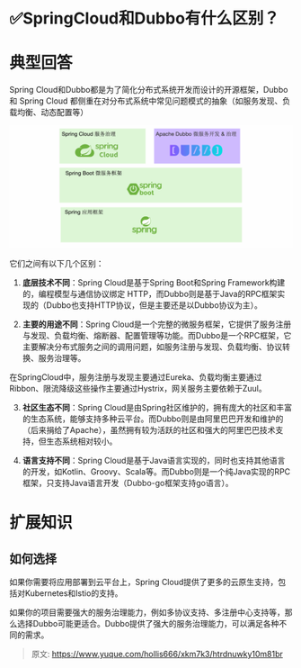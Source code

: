 # ✅SpringCloud和Dubbo有什么区别？

# 典型回答


Spring Cloud和Dubbo都是为了简化分布式系统开发而设计的开源框架，Dubbo 和 Spring Cloud 都侧重在对分布式系统中常见问题模式的抽象（如服务发现、负载均衡、动态配置等）



![1680876421773-804789b4-187c-4829-8f0d-b05ed7b16952.png](./img/z6X8GVi2DeJAPBIL/1680876421773-804789b4-187c-4829-8f0d-b05ed7b16952-857043.png)





它们之间有以下几个区别：



1. **底层技术不同**：Spring Cloud是基于Spring Boot和Spring Framework构建的，编程模型与通信协议绑定 HTTP，而Dubbo则是基于Java的RPC框架实现的（Dubbo也支持HTTP协议，但是主要还是以Dubbo协议为主）。



2. **主要的用途不同**：Spring Cloud是一个完整的微服务框架，它提供了服务注册与发现、负载均衡、熔断器、配置管理等功能。而Dubbo是一个RPC框架，它主要解决分布式服务之间的调用问题，如服务注册与发现、负载均衡、协议转换、服务治理等。



在SpringCloud中，服务注册与发现主要通过Eureka、负载均衡主要通过Ribbon、限流降级这些操作主要通过Hystrix，网关服务主要依赖于Zuul。



3. **社区生态不同**：Spring Cloud是由Spring社区维护的，拥有庞大的社区和丰富的生态系统，能够支持多种云平台。而Dubbo则是由阿里巴巴开发和维护的（后来捐给了Apache），虽然拥有较为活跃的社区和强大的阿里巴巴技术支持，但生态系统相对较小。



4. **语言支持不同**：Spring Cloud是基于Java语言实现的，同时也支持其他语言的开发，如Kotlin、Groovy、Scala等。而Dubbo则是一个纯Java实现的RPC框架，只支持Java语言开发（<font style="color:rgb(34, 34, 34);">Dubbo-go框架支持go语言</font>）。

  
 

# 扩展知识


## 如何选择


如果你需要将应用部署到云平台上，Spring Cloud提供了更多的云原生支持，包括对Kubernetes和Istio的支持。



如果你的项目需要强大的服务治理能力，例如多协议支持、多注册中心支持等，那么选择Dubbo可能更适合。Dubbo提供了强大的服务治理能力，可以满足各种不同的需求。



> 原文: <https://www.yuque.com/hollis666/xkm7k3/htrdnuwky10m81br>